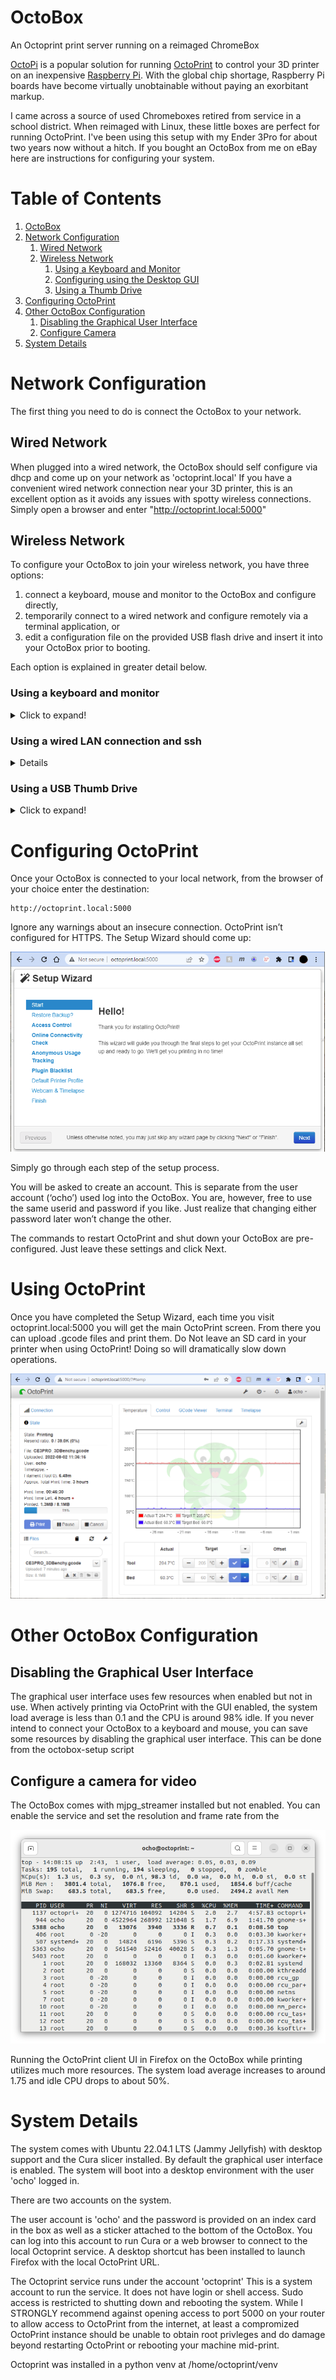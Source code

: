 
# OctoBox <a name="Intro">
An Octoprint print server running on a reimaged ChromeBox

[OctoPi](https://octoprint.org/download/#octopi) is a popular solution for running [OctoPrint](https://octoprint.org/) to control your 3D printer on an inexpensive [Raspberry Pi](https://www.raspberrypi.com/).  With the global chip shortage, Raspberry Pi boards have become virtually unobtainable without paying an exorbitant markup.

I came across a source of used Chromeboxes retired from service in a school district.  When reimaged with Linux, these little boxes are
perfect for running OctoPrint.  I've been using this setup with my Ender 3Pro for about two years now without a hitch.  If you bought
an OctoBox from me on eBay here are instructions for configuring your system.

# Table of Contents
1. [OctoBox](#Intro)
2. [Network Configuration](#NetworkConfiguration)
    1. [Wired Network](#WiredNetwork)
    2. [Wireless Network](#WirelessNetwork)
        1. [Using a Keyboard and Monitor](#KeyboardMonitor)
        2. [Configuring using the Desktop GUI](#DesktopGUI)
        3. [Using a Thumb Drive](#ThumbDrive)
3. [Configuring OctoPrint](#ConfiguringOctoPrint)
4. [Other OctoBox Configuration](#OtherConfiguration)
     1. [Disabling the Graphical User Interface](#DisableGUI)
     2. [Configure Camera](#ConfigureCamera)
5. [System Details](#SystemDetails)

# Network Configuration <a name="NetworkConfiguration">

The first thing you need to do is connect the OctoBox to your network.

## Wired Network <a name="WiredNetwork">

When plugged into a wired network, the OctoBox should self configure via dhcp and come up on your network as 'octoprint.local'  If you have
a convenient wired network connection near your 3D printer, this is an excellent option as it avoids any issues with spotty wireless
connections.  Simply open a browser and enter "http://octoprint.local:5000"

## Wireless Network <a name="WirelessNetwork">

To configure your OctoBox to join your wireless network, you have three options: 
1. connect a keyboard, mouse and monitor to the OctoBox and configure directly,
2. temporarily connect to a wired network and configure remotely via a terminal application, or 
3. edit a configuration file on the provided USB flash drive and insert it into your OctoBox prior to booting.

Each option is explained in greater detail below.

### Using a keyboard and monitor <a name="KeyboardMonitor">
<details>
  <summary>Click to expand!</summary>

If you have access to a keyboard, mouse and monitor this is probably the easiest and most foolproof method for configuring wireless.
Connect a monitor to either the HDMI or Displayport connection on the back of the OctoBox and plug in a USB keyboard and mouse to any
of the USB ports.  Power on the OctoBox.  It boots into a desktop environment already logged in as user 'ocho'.

From the desktop, there are two options for enabling wireless.

#### Configure using the Desktop GUI
<details>
  <summary>Click to expand!</summary>

From the desktop, click on the power button in the upper right hand corner:

![Desktop](screenshots/desktop.png)

Then expand the "Wi-Fi Not Connected" option and click on "Select Network"

![Select Network](screenshots/select-network.png)

This will bring up a new window where you can select your wireless network and enter the password.
</details>

#### Configure using octobox-setup

<details>
  <summary>Click to expand!</summary>
Alternately you can configure using the octobox-setup script from a terminal.  To open a terminal, click on
the terminal icon in the dock on the left hand side of the screen:

![Terminal](screenshots/terminal.png)

This will open a new terminal window.

In the terminal, type the command

```
sudo octobox-setup
```
and hit [enter]

You will be prompted for a password.  Use the password from the sticker on the bottom of the machine.

![sudo-password](screenshots/sudo-password.png)

This will run the octobox-setup script.

![setup main](screenshots/setup-main.png)

Navigate between options using arrow keys or the [tab] key.  Pressing [enter] will select the highlighted option.

To configure Wireless, highlight option "1 Configure Wireless" and press [enter]. The script will scan for available wireless
networks and list them in decreasing order fo signal strength.  Use the arrow or [tab] keys to select your wireless network and
press [enter].  

If your wireless network does not broadcast its SSID, highlight "Enter Manually" and press "enter"  You will be prompted to enter
the SSID of your network.

After selecting the network, you will be prompted to enter the passphrase.

</details>

</details>

### Using a wired LAN connection and ssh
<details>
  <summary>Click to expand!</summary>
You can configure wireless access without a terminal and keyboard by temporarily plugging your OctoBox into a wired ethernet connection and accessing it remotely.

For remote access, you will need an ssh client.  

#### Windows
For Windows, I recommend Putty.  You can install the latest Putty client from
[the official Putty download site](https://www.chiark.greenend.org.uk/~sgtatham/putty/latest.html) or from the [Microsoft Store](https://apps.microsoft.com/store/detail/putty/XPFNZKSKLBP7RJ).

Once installed, run Putty. Enter "octoprint.local" as in the "Host Name" input field and click on the "[Open]" button.  

![run putty](screenshots/putty-1.png)

This will bring up a new terminal window. Log in as user "ocho" using the password from the sticker on the bottom of the Octobox.

![login putty](screenshots/putty-2.png)

Once logged in, enter the command 

```
sudo octobox-setup
```

You will be prompted again for the password. It is the same one used to log in (found on the bottom of the OctoBox).  This will bring up the setup menu.

![login putty](screenshots/putty-3.png)

Select "1 Configure Wireless"  After a scan, a list of available wireless networks will be displayed (in decreasing order of signal
strength).  Use the arrow keys to select the wireless network you wish to connect to and click "[Enter]"  You will be prompted for the password.

If your wireless network is not configured to broadcast its SSID, select "Enter Manually" and enter both the SSID and Password.

#### Mac

Mac OS X includes a command-line SSH client as part of the operating system. To use it, goto Finder and selext "Go -> Utilities" from the top menu. Then look for Terminal.
Terminal can be used to get a local terminal window from which you can create SSH connections to remote servers.

Once you have the Terminal window open type 

```
ssh ocho@octoprint.local
```

into the terminal window.  Log in as user "ocho" using the password from the sticker on the bottom of the Octobox.

Once logged in, enter the command 

```
sudo octobox-setup
```

You will be prompted again for the password. It is the same one used to log in (found on the bottom of the OctoBox).  This will bring up the setup utility.

This will bring up the setup utility.  Select "1 Configure Wireless"  After a scan, a list of available wireless networks will be displayed (in decreasing order of signal
strength).  Use the arrow keys to select the wireless network you wish to connect to and click "[Enter]"  You will be prompted for the password.

If your wireless network is not configured to broadcast its SSID, select "Enter Manually" and enter both the SSID and Password.

</details>

### Using a USB Thumb Drive <a name="ThumbDrive">
<details>
  <summary>Click to expand!</summary>

The USB flash drive included with your system contains the file octobox-config.txt.  Insert the flash drive into your computer and edit octobox-config.txt with the
text editor of your choice.

```
# OctoBox startup configuration file
#
# Lines starting with a '#' are ignored
# Do not remove the '#-' line below!
#-

SSID=mySSID
password=mypassword
#desktop=disabled
```

replace the string 'mySSID' with the name of your wireless network, and 'mypassword' with the password.  Save the file, eject the flash drive and insert it in any USB port
on your OctoBox prior to powering on.  When the system boots, it scans for any attached USB drives (or an SD card) containing the file octobox-config.txt in the top level folder. If found, it applies the options specified in the configuration file.

A word about the config file format.  The config parser tries to be agnostic about line terminators.  You can edit the file with Windows, Linux or MacOS.  As a result,
it does NOT process the config file line-by-line.  If you have a '#' character followed by any amount of whitespace (including line terminators) preceding a config
setting, the config will be considered commented out!

```
# This comment block ends in a trailing '#'
# The SSID config will not be processed!
#

SSDI=myssid
password=mypassword
```
verses:

```
# This comment block has a character after the last '#'
# thus separating the comment from the next config line.
# The SSID config will be processed.
#-

SSDI=myssid
password=mypassword
```

</details>

# Configuring OctoPrint <a name="ConfiguringOctoPrint">

Once your OctoBox is connected to your local network, from the browser of your choice enter the destination:

```
http://octoprint.local:5000
```

Ignore any warnings about an insecure connection.  OctoPrint isn’t configured for HTTPS.  The Setup Wizard should come up:

![top](screenshots/wizard.png)

Simply go through each step of the setup process.

You will be asked to create an account.  This is separate from the user account (‘ocho’) used log into the OctoBox.  You are, however, free to use the same userid and password if you like.  Just realize that changing either password later won’t change the other.

The commands to restart OctoPrint and shut down your OctoBox are pre-configured.  Just leave these settings and click Next.

# Using OctoPrint <a name="UsingOctoPrint">

Once you have completed the Setup Wizard, each time you visit octoprint.local:5000 you will get the main OctoPrint screen.  From there you can upload .gcode files and print them.  Do Not leave an SD card in your printer when using OctoPrint!  Doing so will dramatically slow down operations.

![top](screenshots/octoprint.png)

# Other OctoBox Configuration<a name="OtherConfiguration">

## Disabling the Graphical User Interface<a name="DisableGUI">

The graphical user interface uses few resources when enabled but not in use.  When actively printing via OctoPrint with the GUI enabled, the system load
average is less than 0.1 and the CPU is around 98% idle. If you never intend to connect your OctoBox to a keyboard and mouse, you can save some
resources by disabling the graphical user interface. This can be done from the octobox-setup script

## Configure a camera for video<a name="ConfigureCamera">

The OctoBox comes with mjpg_streamer installed but not enabled.  You can enable the service and set the resolution and frame rate
from the 

![top](screenshots/top.png)

Running the OctoPrint client UI in Firefox on the OctoBox while printing utilizes much more resources.  The system load average increases to around 1.75
and idle CPU drops to about 50%.

# System Details <a name="SystemDetails">

The system comes with Ubuntu 22.04.1 LTS (Jammy Jellyfish) with desktop support and the Cura slicer installed.  By default the graphical user interface is
enabled. The system will boot into a desktop environment with the user 'ocho' logged in.

There are two accounts on the system.

The user account is 'ocho' and the password is provided on an index card in the box as well as a sticker attached to the bottom of the OctoBox. You can log into this account to run Cura or a web browser to connect to the local Octoprint service.  A desktop shortcut has been installed to launch Firefox with the local OctoPrint URL.

The Octoprint service runs under the account 'octoprint'  This is a system account to run the service.  It does not have login or shell access. Sudo access is restricted
to shutting down and rebooting the system. While I STRONGLY recommend against opening access to port 5000 on your router to allow access to OctoPrint from the internet, at
least a compromized OctoPrint instance should be unable to obtain root privleges and do damage beyond restarting OctoPrint or rebooting your machine mid-print.

Octoprint was installed in a python venv at /home/octoprint/venv


